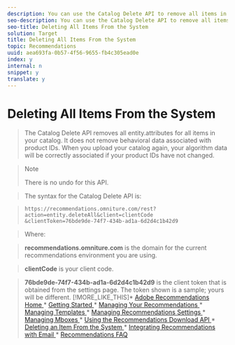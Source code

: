 ```yaml
---
description: You can use the Catalog Delete API to remove all items in your catalog.
seo-description: You can use the Catalog Delete API to remove all items in your catalog.
seo-title: Deleting All Items From the System
solution: Target
title: Deleting All Items From the System
topic: Recommendations
uuid: aea693fa-0b57-4f56-9655-fb4c305ead0e
index: y
internal: n
snippet: y
translate: y
---
```


# Deleting All Items From the System


>The Catalog Delete API removes all entity.attributes for all items in your catalog. It does not remove behavioral data associated with product IDs. When you upload your catalog again, your algorithm data will be correctly associated if your product IDs have not changed. 


>>[!NOTE]
>>
>>There is no undo for this API.
>


>The syntax for the Catalog Delete API is: 

>
>```
>https://recommendations.omniture.com/rest?action=entity.deleteAll&client=clientCode 
>&clientToken=76bde9de-74f7-434b-ad1a-6d2d4c1b42d9
>```


>Where: 

>**recommendations.omniture.com** is the domain for the current recommendations environment you are using. 

>**clientCode** is your client code. 

>**76bde9de-74f7-434b-ad1a-6d2d4c1b42d9** is the client token that is obtained from the settings page. The token shown is a sample; yours will be different. 
>[!MORE_LIKE_THIS]* [ Adobe Recommendations Home ](recs_home.md#topic_74F655D8648E4586BCCFD789E60D13CE)* [ Getting Started ](c_gettingstarted_recs.md#concept_CCF04F19782145099178353D37517D9E)* [ Managing Your Recommendations ](c_rec_mng_recs.md#concept_8BD886F4E0954B46B8EC0EA4626A00E1)* [ Managing Templates ](c_Managing_Templates.md#concept_C3A712A99D47406C855955161DB699A1)* [ Managing Recommendations Settings ](c_Managing_Recommendations_Settings.md#concept_70257C38F0A74F3E88B1E7ED278A8DB4)* [ Managing Mboxes ](c_Managing_Mboxes.md#concept_B2EE9F6FDDD74A5AAAE6D14C263BCDEB)* [ Using the Recommendations Download API ](r_Using_the_Recommendations_Download_API.md#reference_09DA9D1AB3884CEC9144C7BDD07AB30A)* [ Deleting an Item From the System ](r_Deleting_an_Item_From_the_System.md#reference_9D644188516045E295DD69065118ED2D)* [ Integrating Recommendations with Email ](r_Integrating_Recommendations_with_Email.md#reference_256B16C894864F24AF970E43DC174420)* [ Recommendations FAQ ](r_Recommendations_FAQ.md#reference_72906D385558428C8190721E2E437855)